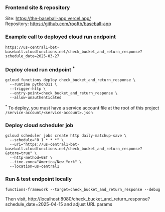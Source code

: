 
### Frontend site & repository

Site: https://the-baseball-app.vercel.app/ <br>
Repository: https://github.com/rooftb/baseball-app

### Example call to deployed cloud run endpoint

```
https://us-central1-bet-baseball.cloudfunctions.net/check_bucket_and_return_response?schedule_date=2025-03-27
```    

### Deploy cloud run endpoint <sup>*</sup>
```
gcloud functions deploy check_bucket_and_return_response \
  --runtime python311 \
  --trigger-http \
  --entry-point=check_bucket_and_return_response \
  --allow-unauthenticated
```

<sup>*</sup>
To deploy, you must have a service account file at the root of this project `/service-account/<service-account>.json`

### Deploy cloud scheduler job
```
gcloud scheduler jobs create http daily-matchup-save \
  --schedule="0 1 * * *" \
  --uri="https://us-central1-bet-baseball.cloudfunctions.net/check_bucket_and_return_response?&store=true" \
  --http-method=GET \
  --time-zone="America/New_York" \
  --location=us-central1
```

### Run & test endpoint locally
```
functions-framework --target=check_bucket_and_return_response --debug
```

Then visit, http://localhost:8080/check_bucket_and_return_response?schedule_date=2025-04-15 and adjust URL params